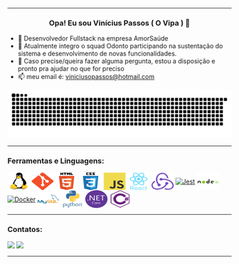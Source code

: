___

<h3 align="center"> Opa! Eu sou Vinícius Passos ( O Vipa ) 👋  </h3> 

- 🔭 Desenvolvedor Fullstack na empresa AmorSaúde
- 🌱 Atualmente integro o squad Odonto participando na sustentação do sistema e desenvolvimento de novas funcionalidades. 
- 💬 Caso precise/queira fazer alguma pergunta, estou a disposição e pronto pra ajudar no que for preciso
- 📫 meu email é: viniciusopassos@hotmail.com
<!--
**viniciusOP/viniciusOP** is a ✨ _special_ ✨ repository because its `README.md` (this file) appears on your GitHub profile.

Here are some ideas to get you started:

- 👯 I’m looking to collaborate on ...
- 🤔 I’m looking for help with ...
- 💬 Ask me about ...
- 📫 How to reach me: ...
- 😄 Pronouns: ...
- ⚡ Fun fact: ...
-->
![Snake animation](https://github.com/viniciusOP/viniciusOP/blob/output/github-contribution-grid-snake.svg)

___

### Ferramentas e Linguagens:
<div>
<a target="_blank" rel="noopener noreferrer" href="https://raw.githubusercontent.com/devicons/devicon/master/icons/linux/linux-original.svg"><img align="center" alt="Linux" width="50" height="40" src="https://raw.githubusercontent.com/devicons/devicon/master/icons/linux/linux-original.svg" style="max-width: 100%;"></a>
<a target="_blank" rel="noopener noreferrer" href="https://raw.githubusercontent.com/devicons/devicon/master/icons/git/git-original.svg"><img align="center" alt="Git" width="50" height="40" src="https://raw.githubusercontent.com/devicons/devicon/master/icons/git/git-original.svg" style="max-width: 100%;"></a>
<a target="_blank" rel="noopener noreferrer" href="https://raw.githubusercontent.com/devicons/devicon/master/icons/html5/html5-original-wordmark.svg"><img align="center" alt="HTML5" width="50" height="40" src="https://raw.githubusercontent.com/devicons/devicon/master/icons/html5/html5-original-wordmark.svg" style="max-width: 100%;"></a>
<a target="_blank" rel="noopener noreferrer" href="https://raw.githubusercontent.com/devicons/devicon/master/icons/css3/css3-original-wordmark.svg"><img align="center" alt="CSS3" width="50" height="40" src="https://raw.githubusercontent.com/devicons/devicon/master/icons/css3/css3-original-wordmark.svg" style="max-width: 100%;"></a>
<a target="_blank" rel="noopener noreferrer" href="https://raw.githubusercontent.com/devicons/devicon/master/icons/javascript/javascript-original.svg"><img align="center" alt="JavaScript" width="50" height="40" src="https://raw.githubusercontent.com/devicons/devicon/master/icons/javascript/javascript-original.svg" style="max-width: 100%;"></a>
<a target="_blank" rel="noopener noreferrer" href="https://raw.githubusercontent.com/devicons/devicon/master/icons/react/react-original-wordmark.svg"><img align="center" alt="React" width="50" height="40" src="https://raw.githubusercontent.com/devicons/devicon/master/icons/react/react-original-wordmark.svg" style="max-width: 100%;"></a>
<a target="_blank" rel="noopener noreferrer" href="https://raw.githubusercontent.com/devicons/devicon/master/icons/redux/redux-original.svg"><img align="center" alt="Redux" width="50" height="40" src="https://raw.githubusercontent.com/devicons/devicon/master/icons/redux/redux-original.svg" style="max-width: 100%;"></a>
<a target="_blank" rel="noopener noreferrer" href="https://camo.githubusercontent.com/fd37a0ed465d6e14411705324a0d21739377f54ab6d0ae146c68fca8777e16c7/68747470733a2f2f63646e2e6a7364656c6976722e6e65742f67682f64657669636f6e732f64657669636f6e2f69636f6e732f6a6573742f6a6573742d706c61696e2e737667"><img align="center" alt="Jest" width="50" height="40" src="https://camo.githubusercontent.com/fd37a0ed465d6e14411705324a0d21739377f54ab6d0ae146c68fca8777e16c7/68747470733a2f2f63646e2e6a7364656c6976722e6e65742f67682f64657669636f6e732f64657669636f6e2f69636f6e732f6a6573742f6a6573742d706c61696e2e737667" data-canonical-src="https://cdn.jsdelivr.net/gh/devicons/devicon/icons/jest/jest-plain.svg" style="max-width: 100%;"></a>
<a target="_blank" rel="noopener noreferrer" href="https://raw.githubusercontent.com/devicons/devicon/master/icons/nodejs/nodejs-original-wordmark.svg"><img align="center" alt="Nodejs" width="50" height="40" src="https://raw.githubusercontent.com/devicons/devicon/master/icons/nodejs/nodejs-original-wordmark.svg" style="max-width: 100%;"></a>
<a target="_blank" rel="noopener noreferrer" href="https://camo.githubusercontent.com/240d9f9177236e5fd117a33e31e5b77b5fece5f03410fe10f5c7835937fb3506/68747470733a2f2f63646e2e6a7364656c6976722e6e65742f67682f64657669636f6e732f64657669636f6e2f69636f6e732f646f636b65722f646f636b65722d706c61696e2d776f72646d61726b2e737667"><img align="center" alt="Docker" height="40" width="50" src="https://camo.githubusercontent.com/240d9f9177236e5fd117a33e31e5b77b5fece5f03410fe10f5c7835937fb3506/68747470733a2f2f63646e2e6a7364656c6976722e6e65742f67682f64657669636f6e732f64657669636f6e2f69636f6e732f646f636b65722f646f636b65722d706c61696e2d776f72646d61726b2e737667" data-canonical-src="https://cdn.jsdelivr.net/gh/devicons/devicon/icons/docker/docker-plain-wordmark.svg" style="max-width: 100%;"></a>
<a target="_blank" rel="noopener noreferrer" href="https://raw.githubusercontent.com/devicons/devicon/master/icons/mysql/mysql-original-wordmark.svg"><img align="center" alt="MySQL" width="50" height="40" src="https://raw.githubusercontent.com/devicons/devicon/master/icons/mysql/mysql-original-wordmark.svg" style="max-width: 100%;"></a>
<a target="_blank" rel="noopener noreferrer" href="https://github.com/devicons/devicon/blob/master/icons/python/python-original-wordmark.svg"><img align="center" alt="dotnet" width="50" height="40" src="https://github.com/devicons/devicon/blob/master/icons/python/python-original-wordmark.svg" style="max-width: 100%;"></a>
<a target="_blank" rel="noopener noreferrer" href="https://github.com/devicons/devicon/blob/master/icons/dotnetcore/dotnetcore-original.svg"><img align="center" alt="dotnet" width="50" height="40" src="https://github.com/devicons/devicon/blob/master/icons/dotnetcore/dotnetcore-original.svg" style="max-width: 100%;"></a>
<a target="_blank" rel="noopener noreferrer" href="https://github.com/devicons/devicon/blob/master/icons/csharp/csharp-line.svg"><img align="center" alt="csharp" width="50" height="40" src="https://github.com/devicons/devicon/blob/master/icons/csharp/csharp-line.svg" style="max-width: 100%;"></a>
</div>

___

### Contatos:
<div>
<a href = "mailto:viniciusopassos@hotmail.com"><img src="https://img.shields.io/badge/Microsoft_Outlook-0078D4?style=for-the-badge&logo=microsoft-outlook&logoColor=white"" target="_blank"></a>
<a href="https://www.linkedin.com/in/viniciusopassos" target="_blank"><img src="https://img.shields.io/badge/-LinkedIn-%230077B5?style=for-the-badge&logo=linkedin&logoColor=white" target="_blank"></a>
<!--a href="https://api.whatsapp.com/send?phone=31988847303" target="_blank"><img src="https://img.shields.io/badge/WhatsApp-25D366?style=for-the-badge&logo=whatsapp&logoColor=white"</a>
</div-->
  
___
